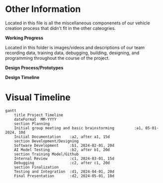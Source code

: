 Other Information
====

Located in this file is all the miscellaneous componenets of our vehicle creation process that didn't fit in the other cateogries. 

**Working Progress**

Located in this folder is images/videos and descriptions of our team recording data, training data, debugging, building, designing, and programming throughout the course of the project.  

**Design Process/Prototypes**

**Design Timeline**

# Visual Timeline

```mermaid
gantt
    title Project Timeline
    dateFormat  MM-YYYY
    section Planning
    Initial group meeting and basic brainstorming         :a1, 05-01-2024, 10d
    Initial Documentation    :a2, after a1, 15d
    section Development/Designing
    Software Development     :b1, 2024-02-01, 20d
    AI Model Testing         :b2, after b1, 20d
    section Training Model/Github
    Internal Review          :c1, 2024-03-01, 15d
    Debugging                :c2, after c1, 20d
    section Finalization
    Testing and Integration  :d1, 2024-04-01, 20d
    Final Presentation       :d2, 2024-05-01, 10d
